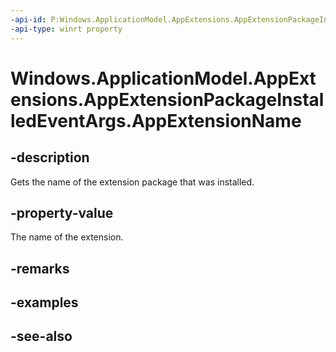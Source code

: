 ```yaml
---
-api-id: P:Windows.ApplicationModel.AppExtensions.AppExtensionPackageInstalledEventArgs.AppExtensionName
-api-type: winrt property
---
```


<!-- Property syntax
public string AppExtensionName { get; }
-->

# Windows.ApplicationModel.AppExtensions.AppExtensionPackageInstalledEventArgs.AppExtensionName

## -description
Gets the name of the extension package that was installed.

## -property-value
The name of the extension.

## -remarks

## -examples

## -see-also
